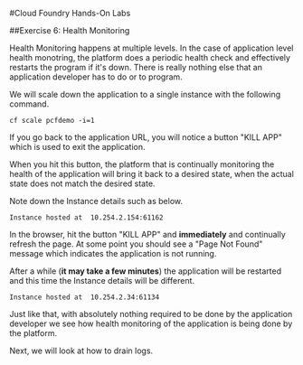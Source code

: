 #Cloud Foundry Hands-On Labs

##Exercise 6: Health Monitoring

Health Monitoring happens at multiple levels. In the case of application level health monotring, the platform does a periodic health check and effectively restarts the program if it's down. There is really nothing else that an application developer has to do or to program.

We will scale down the application to a single instance with the following command.

```
cf scale pcfdemo -i=1
```

If you go back to the application URL, you will notice a button "KILL APP" which is used to exit the application.

When you hit this button, the platform that is continually monitoring the health of the application will bring it back to a desired state, when the actual state does not match the desired state.

Note down the Instance details such as below.

```
Instance hosted at  10.254.2.154:61162
```

In the browser, hit the button "KILL APP" and **immediately** and continually refresh the page. At some point you should see a "Page Not Found" message which indicates the application is not running.

After a while (**it may take a few minutes**) the application will be restarted and this time the Instance details will be different.

```
Instance hosted at  10.254.2.34:61134
```

Just like that, with absolutely nothing required to be done by the application developer we see how health monitoring of the application is being done by the platform.

Next, we will look at how to drain logs.